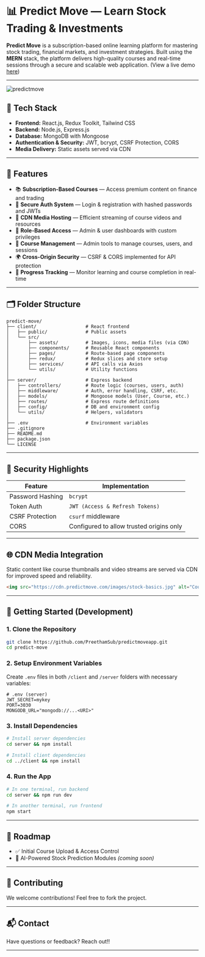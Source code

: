 # 📊 Predict Move — Learn Stock Trading & Investments

**Predict Move** is a subscription-based online learning platform for mastering stock trading, financial markets, and investment strategies. Built using the **MERN** stack, the platform delivers high-quality courses and real-time sessions through a secure and scalable web application. (View a live demo [here](https://predictmove.glitch.me/))

---
![predictmove](https://github.com/user-attachments/assets/1293139c-98d9-42fa-a1af-424fc3d6b11f)

## 🔧 Tech Stack

- **Frontend:** React.js, Redux Toolkit, Tailwind CSS
- **Backend:** Node.js, Express.js
- **Database:** MongoDB with Mongoose
- **Authentication & Security:** JWT, bcrypt, CSRF Protection, CORS
- **Media Delivery:** Static assets served via CDN

---

## 🚀 Features

- 📚 **Subscription-Based Courses** — Access premium content on finance and trading  
- 🔐 **Secure Auth System** — Login & registration with hashed passwords and JWTs  
- 📡 **CDN Media Hosting** — Efficient streaming of course videos and resources  
- 🔄 **Role-Based Access** — Admin & user dashboards with custom privileges  
- 🧾 **Course Management** — Admin tools to manage courses, users, and sessions  
- 🌍 **Cross-Origin Security** — CSRF & CORS implemented for API protection  
- 🧠 **Progress Tracking** — Monitor learning and course completion in real-time

---

## 🗂️ Folder Structure

```
predict-move/
├── client/                  # React frontend
│   ├── public/              # Public assets
│   └── src/
│       ├── assets/          # Images, icons, media files (via CDN)
│       ├── components/      # Reusable React components
│       ├── pages/           # Route-based page components
│       ├── redux/           # Redux slices and store setup
│       ├── services/        # API calls via Axios
│       └── utils/           # Utility functions
│
├── server/                  # Express backend
│   ├── controllers/         # Route logic (courses, users, auth)
│   ├── middleware/          # Auth, error handling, CSRF, etc.
│   ├── models/              # Mongoose models (User, Course, etc.)
│   ├── routes/              # Express route definitions
│   ├── config/              # DB and environment config
│   └── utils/               # Helpers, validators
│
├── .env                     # Environment variables
├── .gitignore
├── README.md
├── package.json
└── LICENSE
```

---

## 🔐 Security Highlights

| Feature            | Implementation                             |
|--------------------|---------------------------------------------|
| Password Hashing   | `bcrypt`                                    |
| Token Auth         | `JWT (Access & Refresh Tokens)`             |
| CSRF Protection    | `csurf` middleware                          |
| CORS               | Configured to allow trusted origins only    |

---

## 🌐 CDN Media Integration

Static content like course thumbnails and video streams are served via CDN for improved speed and reliability.

```html
<img src="https://cdn.predictmove.com/images/stock-basics.jpg" alt="Course Image" />
```

---

## 🧪 Getting Started (Development)

### 1. Clone the Repository

```bash
git clone https://github.com/PreethamSub/predictmoveapp.git
cd predict-move
```

### 2. Setup Environment Variables

Create `.env` files in both `/client` and `/server` folders with necessary variables:

```env
# .env (server)
JWT_SECRET=mykey
PORT=3030
MONGODB_URL="mongodb://...<URI>"
```

### 3. Install Dependencies

```bash
# Install server dependencies
cd server && npm install

# Install client dependencies
cd ../client && npm install
```

### 4. Run the App

```bash
# In one terminal, run backend
cd server && npm run dev

# In another terminal, run frontend
npm start
```

---

## 🌱 Roadmap

- ✅ Initial Course Upload & Access Control   
- 🧠 AI-Powered Stock Prediction Modules *(coming soon)* 

---

## 🤝 Contributing

We welcome contributions! Feel free to fork the project.

---

## 📬 Contact

Have questions or feedback? Reach out!!

---
